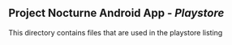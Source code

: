 Project Nocturne Android App - *Playstore*
------------------------------------------

This directory contains files that are used in the playstore listing

